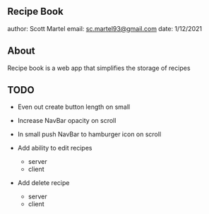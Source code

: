 ## Recipe Book

author: Scott Martel
email: sc.martel93@gmail.com
date: 1/12/2021

## About

Recipe book is a web app that simplifies the storage of recipes

## TODO

- Even out create button length on small
- Increase NavBar opacity on scroll
- In small push NavBar to hamburger icon on scroll

- Add ability to edit recipes
  - server
  - client
- Add delete recipe
  - server
  - client
